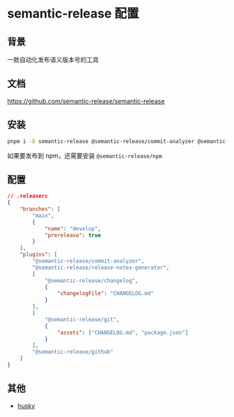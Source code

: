 # semantic-release 配置

## 背景

一款自动化发布语义版本号的工具

## 文档

https://github.com/semantic-release/semantic-release

## 安装

```bash
pnpm i -D semantic-release @semantic-release/commit-analyzer @semantic-release/release-notes-generator @semantic-release/changelog @semantic-release/git @semantic-release/github
```

如果要发布到 npm，还需要安装 `@semantic-release/npm`

## 配置

```json
// .releaserc
{
    "branches": [
        "main",
        {
            "name": "develop",
            "prerelease": true
        }
    ],
    "plugins": [
        "@semantic-release/commit-analyzer",
        "@semantic-release/release-notes-generator",
        [
            "@semantic-release/changelog",
            {
                "changelogFile": "CHANGELOG.md"
            }
        ],
        [
            "@semantic-release/git",
            {
                "assets": ["CHANGELOG.md", "package.json"]
            }
        ],
        "@semantic-release/github"
    ]
}
```

## 其他

-   [husky](./husky.md)
